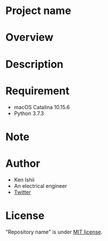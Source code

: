 # Project name

# Overview

# Description

# Requirement
- macOS Catalina 10.15.6
- Python 3.7.3

# Note

# Author
- Ken Ishii
- An electrical engineer
- [Twitter](https://twitter.com/keni17j)

# License
"Repository name" is under [MIT license](https://en.wikipedia.org/wiki/MIT_License).
